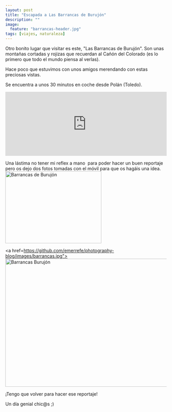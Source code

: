 ```yaml
---
layout: post
title: "Escapada a Las Barrancas de Burujón"
description: ""
image:
  feature: "barrancas-header.jpg"
tags: [viajes, naturaleza]
---
```


Otro bonito lugar que visitar es este, "Las Barrancas de Burujón". Son unas montañas cortadas y rojizas que recuerdan al Cañón del Colorado (es lo primero que todo el mundo piensa al verlas).

Hace poco que estuvimos con unos amigos merendando con estas preciosas vistas.

Se encuentra a unos 30 minutos en coche desde Polán (Toledo).

<iframe style="border: 0;" src="https://www.google.com/maps/embed?pb=!1m14!1m8!1m3!1d48995.301687638355!2d-4.2885629!3d39.8696154!3m2!1i1024!2i768!4f13.1!3m3!1m2!1s0x0%3A0x337197f9122c75b9!2sBarrancas+de+Buruj%C3%B3n!5e0!3m2!1ses!2ses!4v1441100925813" width="100%" height="200" frameborder="0" allowfullscreen="allowfullscreen"></iframe>

Una lástima no tener mi reflex a mano  para poder hacer un buen reportaje pero os dejo dos fotos tomadas con el móvil para que os hagáis una idea.<img class="aligncenter wp-image-389 size-medium" src="http://www.mcarmenraflo.com/wp-content/uploads/2015/09/IMG_20150829_200413_1-300x225.jpg" alt="Barrancas de Burujón" width="300" height="225" />

<a href=https://github.com/emerrefe/photography-blog/images/barrancas.jpg"><img class="aligncenter size-full wp-image-388" src="http://www.mcarmenraflo.com/wp-content/uploads/2015/09/IMG_20150829_190318.jpg" alt="Barrancas Burujón" width="2288" height="400" /></a>


¡Tengo que volver para hacer ese reportaje!

Un día genial chic@s ;)
